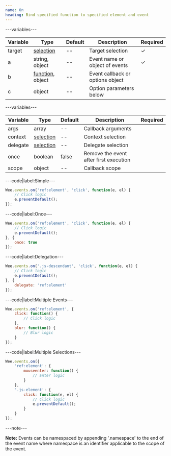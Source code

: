 ```yaml
---
name: On
heading: Bind specified function to specified element and event
---
```


---variables---

| Variable | Type | Default | Description | Required |
| -- | -- | -- | -- | -- |
| target | [selection](/script#selection) | -- | Target selection | ✓ |
| a | string, object | -- | Event name or object of events | ✓ |
| b | [function](/script/#functions), object | -- | Event callback or options object ||
| c | object | -- | Option parameters below ||

---variables---

| Variable | Type | Default | Description | Required |
| -- | -- | -- | -- | -- |
| args | array | -- | Callback arguments ||
| context | [selection](/script#selection) | -- | Context selection ||
| delegate | [selection](/script#selection) | -- | Delegate selection ||
| once | boolean | false | Remove the event after first execution ||
| scope | object | -- | Callback scope ||

---code|label:Simple---

```javascript
Wee.events.on('ref:element', 'click', function(e, el) {
	// Click logic
	e.preventDefault();
});
```

---code|label:Once---

```javascript
Wee.events.on('ref:element', 'click', function(e, el) {
	// Click logic
	e.preventDefault();
}, {
	once: true
});
```

---code|label:Delegation---

```javascript
Wee.events.on('.js-descendant', 'click', function(e, el) {
	// Click logic
	e.preventDefault();
}, {
	delegate: 'ref:element'
});
```

---code|label:Multiple Events---

```javascript
Wee.events.on('ref:element', {
	click: function() {
		// Click logic
	},
	blur: function() {
		// Blur logic
	}
});
```

---code|label:Multiple Selections---

```javascript
Wee.events.on({
	'ref:element': {
		mouseenter: function() {
			// Enter logic
		}
	},
	'.js-element': {
		click: function(e, el) {
			// Click logic
			e.preventDefault();
		}
	}
});
```

---note---

**Note:** Events can be namespaced by appending '.namespace' to the end of the event name where namespace is an identifier applicable to the scope of the event.